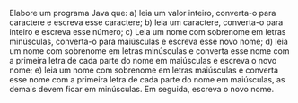 Elabore um programa Java que:
a) leia um valor inteiro, converta-o para caractere e escreva esse caractere;
b) leia um caractere, converta-o para inteiro e escreva esse número;
c) Leia um nome com sobrenome em letras minúsculas, converta-o para maiúsculas e escreva esse novo nome;
d) leia um nome com sobrenome em letras minúsculas e converta esse nome com a primeira letra de cada parte do nome em maiúsculas e escreva o novo nome;
e) leia um nome com sobrenome em letras maiúsculas e converta esse nome com a primeira letra de cada parte do nome em maiúsculas, as demais devem ficar em minúsculas. Em seguida, escreva o novo nome.